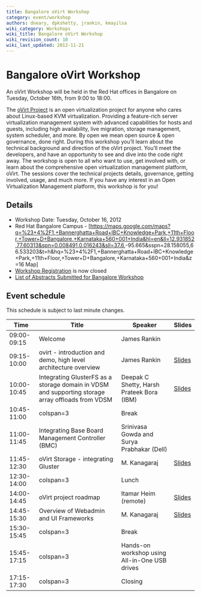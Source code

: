 ```yaml
---
title: Bangalore oVirt Workshop
category: event/workshop
authors: dneary, dpkshetty, jrankin, kmayilsa
wiki_category: Workshops
wiki_title: Bangalore oVirt Workshop
wiki_revision_count: 10
wiki_last_updated: 2012-11-21
---
```


# Bangalore oVirt Workshop

An oVirt Workshop will be held in the Red Hat offices in Bangalore on Tuesday, October 16th, from 9:00 to 18:00.

The [oVirt Project](/) is an open virtualization project for anyone who cares about Linux-based KVM virtualization. Providing a feature-rich server virtualization management system with advanced capabilities for hosts and guests, including high availability, live migration, storage management, system scheduler, and more. By open we mean open source & open governance, done right. During this workshop you’ll learn about the technical background and direction of the oVirt project. You’ll meet the developers, and have an opportunity to see and dive into the code right away. The workshop is open to all who want to use, get involved with, or learn about the comprehensive open virtualization management platform, oVirt. The sessions cover the technical projects details, governance, getting involved, usage, and much more. If you have any interest in an Open Virtualization Management platform, this workshop is for you!

## Details

*   Workshop Date: Tuesday, October 16, 2012
*   Red Hat Bangalore Campus - [<https://maps.google.com/maps?q=%23+4%2F1,+Bannerghatta+Road+IBC+Knowledge+Park,+11th+Floor,+Tower+D+Bangalore,+Karnataka+560+001+India&hl=en&ll=12.931852,77.60313&spn=0.008491,0.016243&sll=37.6>,-95.665&sspn=28.158055,66.533203&t=h&hq=%23+4%2F1,+Bannerghatta+Road+IBC+Knowledge+Park,+11th+Floor,+Tower+D+Bangalore,+Karnataka+560+001+India&z=16 Map]
*   [Workshop Registration](http://ovirtbangalore2012.eventbrite.com/) is now closed
*   [List of Abstracts Submitted for Bangalore Workshop](http://wiki.ovirt.org/wiki/Bangalore_Abstracts)

## Event schedule

This schedule is subject to last minute changes.

| Time        | Title                                                                                             | Speaker                                    | Slides                                                         |
|-------------|---------------------------------------------------------------------------------------------------|--------------------------------------------|----------------------------------------------------------------|
| 09:00-09:15 | Welcome                                                                                           | James Rankin                               |                                                                |
| 09:15-10:00 | ovirt - introduction and demo, high level architecture overview                                   | James Rankin                               | [ Slides](http://resources.ovirt.org/old-site-files/wiki/OVirt-intro-bangalore-oct2012.pdf)  |
| 10:00-10:45 | Integrating GlusterFS as a storage domain in VDSM and supporting storage array offloads from VDSM | Deepak C Shetty, Harsh Prateek Bora (IBM)  | [ Slides](http://resources.ovirt.org/old-site-files/wiki/Ovirt_wksp_blr.pdf)                 |
| 10:45-11:00 | colspan=3 | Break                                                                                 |
| 11:00-11:45 | Integrating Base Board Management Controller (BMC)                                                | Srinivasa Gowda and Surya Prabhakar (Dell) |                                                                |
| 11:45-12:30 | oVirt Storage - integrating Gluster                                                               | M. Kanagaraj                               | [ Slides](http://resources.ovirt.org/old-site-files/wiki/OVirt-Gluster.pdf)                 |
| 12:30-14:00 | colspan=3 | Lunch                                                                                 |
| 14:00-14:45 | oVirt project roadmap                                                                             | Itamar Heim (remote)                       | [ Slides](http://resources.ovirt.org/old-site-files/wiki/Heim-ovirt-roadmap-barcelona.pdf)   |
| 14:45-15:30 | Overview of Webadmin and UI Frameworks                                                            | M. Kanagaraj                               | [ Slides](http://resources.ovirt.org/old-site-files/wiki/OVirt-engine-Webadmin-2012-10.pdf) |
| 15:30-15:45 | colspan=3 | Break                                                                                 |
| 15:45-17:15 | colspan=3 | Hands-on workshop using All-in-One USB drives                                         |
| 17:15-17:30 | colspan=3 | Closing                                                                               |

